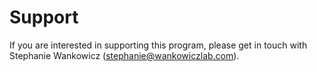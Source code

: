 

# Support

If you are interested in supporting this program, please get in touch with Stephanie Wankowicz (stephanie@wankowiczlab.com).
